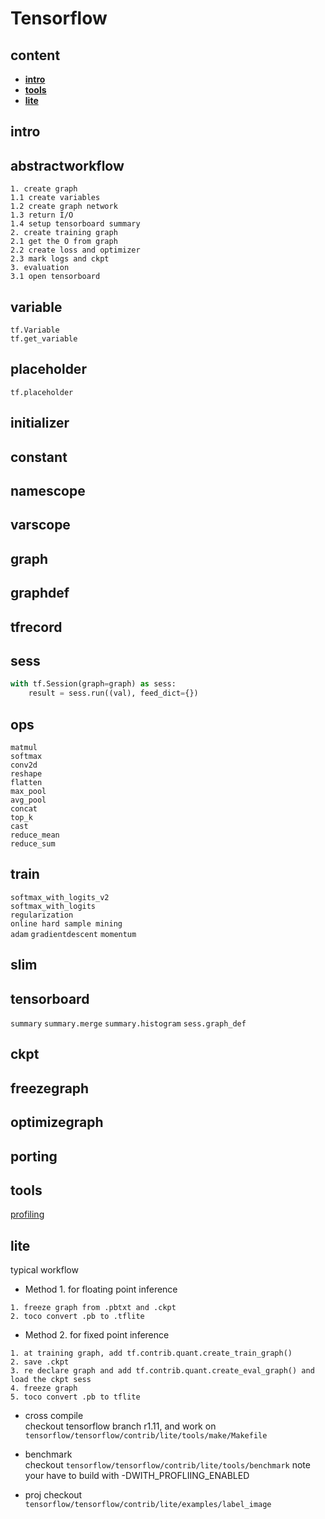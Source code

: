 # Tensorflow  

## content  
* **[intro](#intro)**  
* **[tools](#tools)**  
* **[lite](#lite)**  

## intro

## abstractworkflow  

```
1. create graph  
1.1 create variables   
1.2 create graph network   
1.3 return I/O  
1.4 setup tensorboard summary   
2. create training graph   
2.1 get the O from graph   
2.2 create loss and optimizer    
2.3 mark logs and ckpt    
3. evaluation   
3.1 open tensorboard    
```

## variable  

`tf.Variable`   
`tf.get_variable`   

## placeholder 
`tf.placeholder`  

## initializer  

## constant 

## namescope  

## varscope  

## graph  

## graphdef 

## tfrecord  

## sess  
```python
with tf.Session(graph=graph) as sess:
	result = sess.run((val), feed_dict={})
```

## ops  
`matmul`  
`softmax`  
`conv2d`  
`reshape`  
`flatten`  
`max_pool`  
`avg_pool`  
`concat`   
`top_k`  
`cast`  
`reduce_mean`  
`reduce_sum` 

## train  

`softmax_with_logits_v2`  
`softmax_with_logits`  
`regularization`  
`online hard sample mining`   
`adam`
`gradientdescent`
`momentum`

## slim 

## tensorboard  

`summary`
`summary.merge`
`summary.histogram`
`sess.graph_def`

## ckpt  

## freezegraph 

## optimizegraph  

## porting  

## tools
[profiling](../files/tensorflow_tools/profiling_tool.py)

## lite  

typical workflow 

* Method 1. for floating point inference  
```
1. freeze graph from .pbtxt and .ckpt 
2. toco convert .pb to .tflite
```

* Method 2. for fixed point inference  
```
1. at training graph, add tf.contrib.quant.create_train_graph()
2. save .ckpt 
3. re declare graph and add tf.contrib.quant.create_eval_graph() and load the ckpt sess
4. freeze graph
5. toco convert .pb to tflite
```

* cross compile  
checkout tensorflow branch r1.11, and work on `tensorflow/tensorflow/contrib/lite/tools/make/Makefile`

* benchmark  
checkout `tensorflow/tensorflow/contrib/lite/tools/benchmark` note your have to build with -DWITH_PROFLIING_ENABLED 

* proj
checkout `tensorflow/tensorflow/contrib/lite/examples/label_image`


